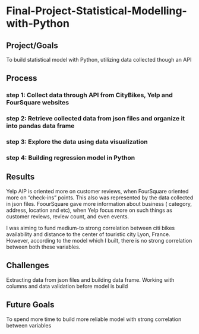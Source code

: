 # Final-Project-Statistical-Modelling-with-Python

## Project/Goals
To build statistical model with Python, utilizing data collected though an API

## Process
### step 1: Collect data through API from CityBikes, Yelp and FourSquare websites
### step 2: Retrieve collected data from json files and organize it into pandas data frame
### step 3: Explore the data using data visualization
### step 4: Building regression model in Python

## Results
Yelp AIP is oriented more on customer reviews, when FourSquare oriented more on “check-ins” points.
This also was represented by the data collected in json files.
FoourSquare gave more information about business ( category, address, location and etc), 
when Yelp focus more on such things as customer reviews, review count, and even events.

I was aiming to fund medium-to strong correlation between citi bikes availability and distance to the center of touristic city Lyon, France. 
However, according to the model which I built, there is no strong correlation between both these variables.

## Challenges 
Extracting data from json files and building data frame.
Working with columns and data validation before model is build

## Future Goals
To spend more time to build more reliable model with strong correlation between variables

